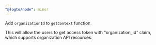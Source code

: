 ```yaml
---
"@logto/node": minor
---
```


Add `organizationId` to `getContext` function.

This will allow the users to get access token with "organization_id" claim, which supports organization API resources.
